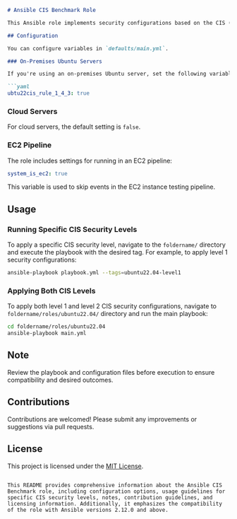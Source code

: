 ```markdown
# Ansible CIS Benchmark Role

This Ansible role implements security configurations based on the CIS (Center for Internet Security) Benchmark for Ubuntu servers. It is compatible with Ansible versions 2.12.0 and above.

## Configuration

You can configure variables in `defaults/main.yml`.

### On-Premises Ubuntu Servers

If you're using an on-premises Ubuntu server, set the following variable in `defaults/main.yml`:

```yaml
ubtu22cis_rule_1_4_3: true
```

### Cloud Servers

For cloud servers, the default setting is `false`.

### EC2 Pipeline

The role includes settings for running in an EC2 pipeline:

```yaml
system_is_ec2: true
```

This variable is used to skip events in the EC2 instance testing pipeline.

## Usage

### Running Specific CIS Security Levels

To apply a specific CIS security level, navigate to the `foldername/` directory and execute the playbook with the desired tag. For example, to apply level 1 security configurations:

```bash
ansible-playbook playbook.yml --tags=ubuntu22.04-level1
```

### Applying Both CIS Levels

To apply both level 1 and level 2 CIS security configurations, navigate to `foldername/roles/ubuntu22.04/` directory and run the main playbook:

```bash
cd foldername/roles/ubuntu22.04
ansible-playbook main.yml
```

## Note

Review the playbook and configuration files before execution to ensure compatibility and desired outcomes.

## Contributions

Contributions are welcomed! Please submit any improvements or suggestions via pull requests.

## License

This project is licensed under the [MIT License](LICENSE).
```

This README provides comprehensive information about the Ansible CIS Benchmark role, including configuration options, usage guidelines for specific CIS security levels, notes, contribution guidelines, and licensing information. Additionally, it emphasizes the compatibility of the role with Ansible versions 2.12.0 and above.